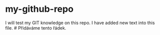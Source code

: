 # my-github-repo
I will test my GIT knowledge on this repo.
I have added new text into this file.       # Přidáváme tento řádek.


